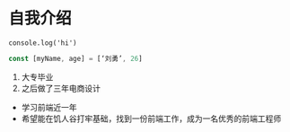 # 自我介绍

`console.log('hi')`

```js
const [myName, age] = [‘刘勇’, 26]
```

1. 大专毕业
2. 之后做了三年电商设计

* 学习前端近一年
* 希望能在饥人谷打牢基础，找到一份前端工作，成为一名优秀的前端工程师
